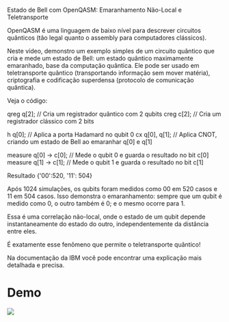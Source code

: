 Estado de Bell com OpenQASM: Emaranhamento Não-Local e Teletransporte
 
OpenQASM é uma linguagem de baixo nível para descrever circuitos quânticos (tão legal quanto o assembly para computadores clássicos).

Neste vídeo, demonstro um exemplo simples de um circuito quântico que cria e mede um estado de Bell: um estado quântico maximamente emaranhado, base da computação quântica. Ele pode ser usado em teletransporte quântico (transportando informação sem mover matéria), criptografia e codificação superdensa (protocolo de comunicação quântica). 

Veja o código:

qreg q[2]; // Cria um registrador quântico com 2 qubits
creg c[2];  // Cria um registrador clássico com 2 bits

h q[0]; // Aplica a porta Hadamard no qubit 0
cx q[0], q[1]; // Aplica CNOT, criando um estado de Bell ao emaranhar q[0] e q[1]

measure q[0] -> c[0]; // Mede o qubit 0 e guarda o resultado no bit c[0]
measure q[1] -> c[1]; // Mede o qubit 1 e guarda o resultado no bit c[1]

Resultado {'00':520, '11': 504} 

Após 1024 simulações, os qubits foram medidos como 00 em 520 casos e 11 em 504 casos. Isso demonstra o emaranhamento: sempre que um qubit é medido como 0, o outro também é 0; e o mesmo ocorre para 1.

Essa é uma correlação não-local, onde o estado de um qubit depende instantaneamente do estado do outro, independentemente da distância entre eles.

É exatamente esse fenômeno que permite o teletransporte quântico!

Na documentação da IBM você pode encontrar uma explicação mais detalhada e precisa.

# Demo
![](https://github.com/christianrss/qasm/bell_state/demo.gif)

